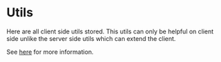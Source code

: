 # Utils

Here are all client side utils stored. This utils can only be helpful on client side unlike the server side utils which can extend the client.

See [here](/source/app/utils/) for more information.
